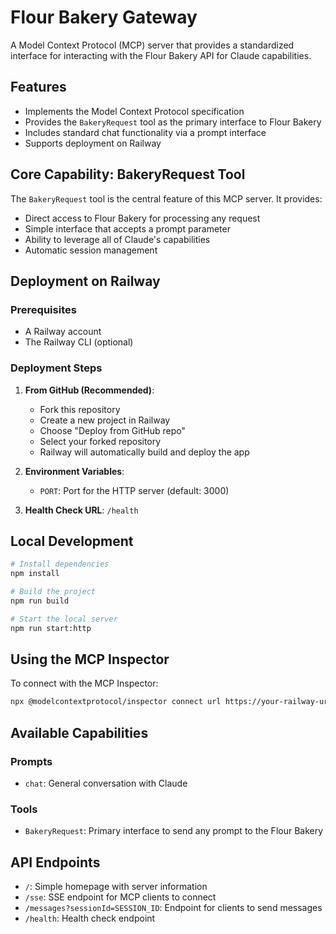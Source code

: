 # Flour Bakery Gateway

A Model Context Protocol (MCP) server that provides a standardized interface for interacting with the Flour Bakery API for Claude capabilities.

## Features

- Implements the Model Context Protocol specification
- Provides the `BakeryRequest` tool as the primary interface to Flour Bakery
- Includes standard chat functionality via a prompt interface
- Supports deployment on Railway

## Core Capability: BakeryRequest Tool

The `BakeryRequest` tool is the central feature of this MCP server. It provides:

- Direct access to Flour Bakery for processing any request
- Simple interface that accepts a prompt parameter
- Ability to leverage all of Claude's capabilities
- Automatic session management

## Deployment on Railway

### Prerequisites

- A Railway account
- The Railway CLI (optional)

### Deployment Steps

1. **From GitHub (Recommended)**:
   - Fork this repository
   - Create a new project in Railway
   - Choose "Deploy from GitHub repo"
   - Select your forked repository
   - Railway will automatically build and deploy the app

2. **Environment Variables**:
   - `PORT`: Port for the HTTP server (default: 3000)

3. **Health Check URL**: `/health`

## Local Development

```bash
# Install dependencies
npm install

# Build the project
npm run build

# Start the local server
npm run start:http
```

## Using the MCP Inspector

To connect with the MCP Inspector:

```bash
npx @modelcontextprotocol/inspector connect url https://your-railway-url/sse
```

## Available Capabilities

### Prompts
- `chat`: General conversation with Claude

### Tools
- `BakeryRequest`: Primary interface to send any prompt to the Flour Bakery

## API Endpoints

- `/`: Simple homepage with server information
- `/sse`: SSE endpoint for MCP clients to connect
- `/messages?sessionId=SESSION_ID`: Endpoint for clients to send messages
- `/health`: Health check endpoint 